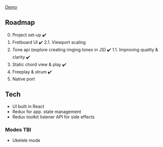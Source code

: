 [Demo](https://michaelbieniek.github.io/fret-naught/)

## Roadmap

0. Project set-up ✔️
1. Fretboard UI ✔️
   2.1. Viewport scaling
2. Tone api (explore creating ringing tones in JS) ✔️
   1.1. Improving quality & clarity ✔️
3. Static chord view & play ✔️
4. Freeplay & strum ✔️
5. Native port

## Tech

- UI built in React
- Redux for app. state management
- Redux toolkit listener API for side effects

### Modes TBI

- Ukelele mode
